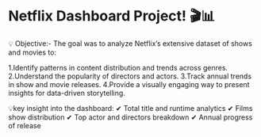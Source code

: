 # Netflix Dashboard Project! 🎬📊

💡 Objective:-
The goal was to analyze Netflix’s extensive dataset of shows and movies to:

1.Identify patterns in content distribution and trends across genres.
2.Understand the popularity of directors and actors.
3.Track annual trends in show and movie releases.
4.Provide a visually engaging way to present insights for data-driven storytelling.

💡key insight into the dashboard:
✔ Total title and runtime analytics
✔ Films show distribution
✔ Top actor and directors breakdown
✔ Annual progress of release
